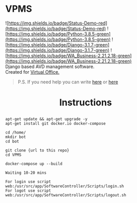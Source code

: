 # VPMS
![https://img.shields.io/badge/Status-Demo-red](https://img.shields.io/badge/Status-Demo-red)
![https://img.shields.io/badge/Python-3.8.5-green](https://img.shields.io/badge/Python-3.8.5-green)
![https://img.shields.io/badge/Django-3.1.7-green](https://img.shields.io/badge/Django-3.1.7-green)
![https://img.shields.io/badge/WA_Business-2.21.2.18-green](https://img.shields.io/badge/WA_Business-2.21.2.18-green)  
Django based AVD management software.  
Created for [Virtual Office.](https://virtualoff.ru)
> P.S. If you need help you can write [here](http://google.com) or [here](https://t.me/true_zed)  

# <p align="center"> **Instructions** </p>  

```
apt-get update && apt-get upgrade -y
apt-get install git docker.io docker-compose

cd /home/
mkdir bot
cd bot

git clone {url to this repo}
cd VPMS

docker-compose up --build

Waiting 10-20 mins

For login use script web:/usr/src/app/SoftwareController/Scripts/login.sh
For logot use script web:/usr/src/app/SoftwareController/Scripts/logout.sh
```
